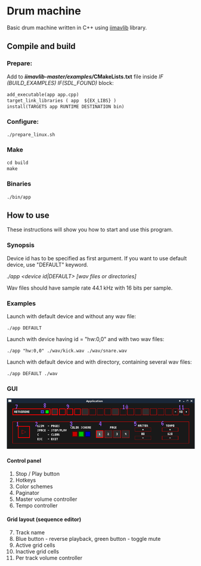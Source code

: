 # Drum machine

Basic drum machine written in C++ using [iimavlib](https://github.com/iimcz/iimavlib) library.

## Compile and build

### Prepare:
Add to *__iimavlib-master/examples/__*__CMakeLists.txt__ file inside _IF (BUILD_EXAMPLES) IF(SDL_FOUND)_ block:

```
add_executable(app app.cpp)
target_link_libraries ( app  ${EX_LIBS} )
install(TARGETS app RUNTIME DESTINATION bin)
```

### Configure:

```
./prepare_linux.sh
```

### Make

```
cd build
make
```

### Binaries

```
./bin/app
```

## How to use

These instructions will show you how to start and use this program.

### Synopsis

Device id has to be specified as first argument. If you want to use default device, use "DEFAULT" keyword.

_./app <device id|DEFAULT> [wav files or directories]_

Wav files should have sample rate 44.1 kHz with 16 bits per sample.

### Examples

Launch with default device and without any wav file:

```
./app DEFAULT
```

Launch with device having id = "hw:0,0" and with two wav files:

```
./app "hw:0,0" ./wav/kick.wav ./wav/snare.wav
```

Launch with default device and with directory, containing several wav files:

```
./app DEFAULT ./wav
```

### GUI

![Screenshot](img/img.png)

#### Control panel

1) Stop / Play button
2) Hotkeys
3) Color schemes
4) Paginator
5) Master volume controller
6) Tempo controller

#### Grid layout (sequence editor)

7) Track name
8) Blue button - reverse playback, green button - toggle mute
9) Active grid cells
10) Inactive grid cells
11) Per track volume controller
